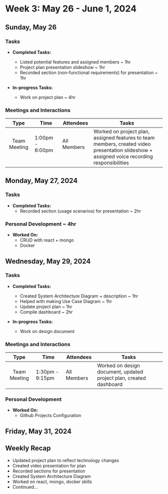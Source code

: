 # Week 3: May 26 - June 1, 2024

## Sunday, May 26

### Tasks
- **Completed Tasks:**
  - Listed potential features and assigned members ~ 1hr 
  - Project plan presentation slideshow ~ 1hr
  - Recorded section (non-functional requirements) for presentation ~ 1hr

- **In-progress Tasks:**
  - Work on project plan ~ 4hr

### Meetings and Interactions
| Type  | Time | Attendees |  Tasks |
| :-------------: | ------------- |------------- |------------- |
| Team Meeting  &nbsp; &nbsp; &nbsp; &nbsp; | 1:00pm - 6:00pm  &nbsp; &nbsp; &nbsp; &nbsp; &nbsp; &nbsp; | All Members  &nbsp; &nbsp; | Worked on project plan, assigned features to team members, created video presentation slideshow + assigned voice recording responsibilities |

## Monday, May 27, 2024

### Tasks
- **Completed Tasks:**
  - Recorded section (usage scenarios) for presentation ~ 2hr

### Personal Development ~ 4hr
- **Worked On:**
  - CRUD with react + mongo 
  - Docker

## Wednesday, May 29, 2024

### Tasks
- **Completed Tasks:**
  - Created System Architecture Diagram + description ~ 1hr
  - Helped with making Use Case Diagram ~ 1hr
  - Update project plan ~ 1hr
  - Compile dashboard ~ 2hr
    
- **In-progress Tasks:**
  - Work on design document

### Meetings and Interactions
| Type | Time | Attendees | Tasks |
| :-------------: | ------------- |------------- |------------- |
| Team Meeting | 1:30pm - 9:15pm | All Members | Worked on design document, updated project plan, created dashboard|

### Personal Development
- **Worked On:**
  - Github Projects Configuration
 
## Friday, May 31, 2024

## Weekly Recap
- Updated project plan to reflect technology changes
- Created video presentation for plan
- Recorded sections for presentation
- Created System Architecture Diagram
- Worked on react, mongo, docker skills
- Continued...
